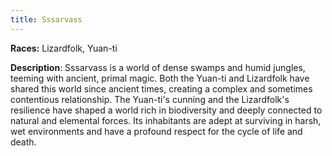 ```yaml
---
title: Sssarvass
---
```


**Races:** Lizardfolk, Yuan-ti

**Description**: Sssarvass is a world of dense swamps and humid jungles, teeming with ancient, primal magic. Both the Yuan-ti and Lizardfolk have shared this world since ancient times, creating a complex and sometimes contentious relationship. The Yuan-ti's cunning and the Lizardfolk's resilience have shaped a world rich in biodiversity and deeply connected to natural and elemental forces. Its inhabitants are adept at surviving in harsh, wet environments and have a profound respect for the cycle of life and death.

<!--more-->